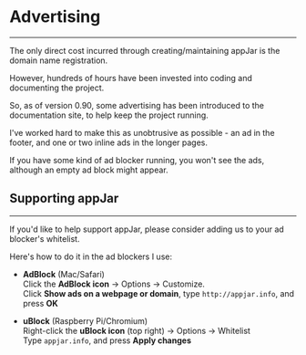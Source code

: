 # Advertising
---

The only direct cost incurred through creating/maintaining appJar is the domain name registration.  

However, hundreds of hours have been invested into coding and documenting the project.  

So, as of version 0.90, some advertising has been introduced to the documentation site, to help keep the project running.  

I've worked hard to make this as unobtrusive as possible - an ad in the footer, and one or two inline ads in the longer pages.  

If you have some kind of ad blocker running, you won't see the ads, although an empty ad block might appear.  

## Supporting appJar  
---

If you'd like to help support appJar, please consider adding us to your ad blocker's whitelist.  

Here's how to do it in the ad blockers I use:

* **AdBlock** (Mac/Safari)  
    Click the **AdBlock icon** -> Options -> Customize.  
    Click **Show ads on a webpage or domain**, type `http://appjar.info`, and press **OK**  

* **uBlock** (Raspberry Pi/Chromium)  
    Right-click the **uBlock icon** (top right) -> Options -> Whitelist  
    Type `appjar.info`, and press **Apply changes**  
